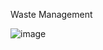 Waste Management

![image](https://github.com/lemwaizz/final-_project_g12/assets/144005852/e6827c09-77d2-48e6-add9-de3f5aeb7b10)

